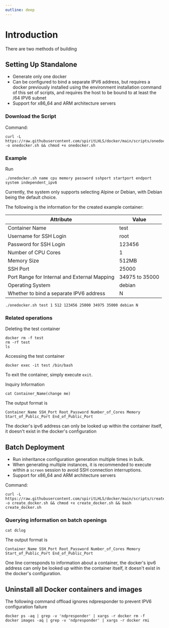 ```yaml
---
outline: deep
---
```


# Introduction

There are two methods of building

## Setting Up Standalone

- Generate only one docker
- Can be configured to bind a separate IPV6 address, but requires a docker previously installed using the environment installation command of this set of scripts, and requires the host to be bound to at least the /64 IPV6 subnet
- Support for x86_64 and ARM architecture servers

### Download the Script

Command:

```shell
curl -L https://raw.githubusercontent.com/spiritLHLS/docker/main/scripts/onedocker.sh -o onedocker.sh && chmod +x onedocker.sh
```

### Example

Run

```
./onedocker.sh name cpu memory password sshport startport endport system independent_ipv6
```

Currently, the system only supports selecting Alpine or Debian, with Debian being the default choice.

The following is the information for the created example container:

| Attribute               | Value          |
|------------------------|----------------|
| Container Name         | test           |
| Username for SSH Login | root           |
| Password for SSH Login | 123456         |
| Number of CPU Cores    | 1              |
| Memory Size            | 512MB          |
| SSH Port               | 25000          |
| Port Range for Internal and External Mapping | 34975 to 35000   |
| Operating System       | debian         |
| Whether to bind a separate IPV6 address| N     |

```shell
./onedocker.sh test 1 512 123456 25000 34975 35000 debian N
```

### Related operations

Deleting the test container

```shell
docker rm -f test
rm -rf test
ls
```

Accessing the test container

```shell
docker exec -it test /bin/bash
```

To exit the container, simply execute ```exit```.

Inquiry Information

```shell
cat Container_Name(change me)
```

The output format is

```
Container_Name SSH_Port Root_Password Number_of_Cores Memory Start_of_Public_Port End_of_Public_Port
```

The docker's ipv6 address can only be looked up within the container itself, it doesn't exist in the docker's configuration

## Batch Deployment

- Run inheritance configuration generation multiple times in bulk.
- When generating multiple instances, it is recommended to execute within a `screen` session to avoid SSH connection interruptions.
- Support for x86_64 and ARM architecture servers

Command:

```shell
curl -L https://raw.githubusercontent.com/spiritLHLS/docker/main/scripts/create_docker.sh -o create_docker.sh && chmod +x create_docker.sh && bash create_docker.sh
```

### Querying information on batch openings

```shell
cat dclog
```

The output format is

```
Container_Name SSH_Port Root_Password Number_of_Cores Memory Start_of_Public_Port End_of_Public_Port
```

One line corresponds to information about a container, the docker's ipv6 address can only be looked up within the container itself, it doesn't exist in the docker's configuration.

## Uninstall all Docker containers and images

The following command offload ignores ndpresponder to prevent IPV6 configuration failure

```shell
docker ps -aq | grep -v 'ndpresponder' | xargs -r docker rm -f
docker images -aq | grep -v 'ndpresponder' | xargs -r docker rmi
```